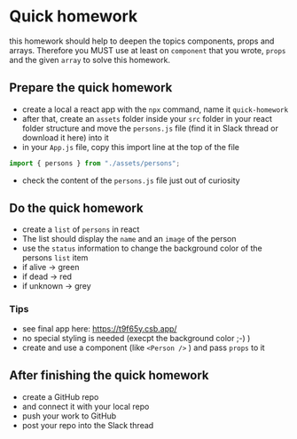 # Quick homework

this homework should help to deepen the topics components, props and arrays. Therefore you MUST use at least on `component` that you wrote, `props` and the given `array` to solve this homework.

## Prepare the quick homework
- create a local a react app with the `npx` command, name it `quick-homework`
- after that, create an `assets` folder inside your `src` folder in your react folder structure and move the `persons.js` file (find it in Slack thread or download it here) into it
- in your `App.js` file, copy this import line at the top of the file
```js
import { persons } from "./assets/persons";
```
- check the content of the `persons.js` file just out of curiosity

## Do the quick homework
- create a `list` of `persons` in react
- The list should display the `name` and an `image` of the person
- use the `status` information to change the background color of the persons `list` item
- if alive -> green
- if dead -> red
- if unknown -> grey

### Tips
- see final app here: https://t9f65y.csb.app/
- no special styling is needed (execpt the background color ;-) )
- create and use a component (like `<Person />` ) and pass `props` to it

## After finishing the quick homework
- create a GitHub repo 
- and connect it with your local repo
- push your work to GitHub
- post your repo into the Slack thread